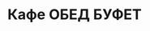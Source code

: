 ---
layout: lunch
title: "Кафе ОБЕД БУФЕТ"
description: "<b>Адрес:</b> проспект Жукова 44 (ТЦ Аутлето), второй этаж <br> <b>Режим работы:</b> ежедневно с 10.00 до 21.00 <br><hr> Закажите свой обед с доставкой в офис или на дом!"
subdescription1: "Читайте [условия доставки](/delivery/ 'Условия доставки | ХаусФреш')"
metadescription: "Кафе ОБЕД БУФЕТ на Жукова: адрес, режим работы. Заказать Горячий Комплексный Обед в Офис. Самое вкусное обеденное меню. Доступные цены, Скидки. Организация Корпоративного Питания. Доставка обедов в офис и на дом"
metakeywords: "Кафе ОБЕД БУФЕТ на Жукова: адрес, режим работы. Заказ домашних комплексных обедов: Салаты, Супы, Вторые блюда, Гарниры, Хлеб, Выпечка, Напитки. Корпоративное питание. Доставка обедов в офис Минск"
sitetitle: "Кафе ОБЕД БУФЕТ ☕ (Комплексные Обеды) | Доставка в Офис"
weekMenu:
- weekDay: Открыт приём заказов на Понедельник
  day: 25 февраля
  validFromOrderDate: "2019-02-24 11:00:00"
  validToOrderDate: "2019-02-25 10:59:59"
  courses:
  - title: Салаты
    items:
    - title: Салат «Бонапарт»
      id: 1101	
      ingredients: капуста, помидор свежий, зел.горошек, сметана, майонез
      weight: 150
      price: 2.20
    - title: Салат «Оливье»
      id: 1102
      ingredients: ветчина, овощи отварные, горошек зеленый, майонез
      weight: 150
      price: 2.90
    - title: Салат из свеклы с черносливом
      id: 1103
      ingredients: свекла отварная, чернослив, сметана
      weight: 150
      price: 2.60
  - title: Супы
    items:  
    - title: Щи кислые с грибами
      id: 1201
      ingredients: 
      weight: 250/30
      price: 2.00
    - title: Суп рисовый с курицей
      id: 1202
      ingredients: 
      weight: 250
      price: 2.50
  - title: Вторые блюда
    items:
    - title: Голубцы любительские
      id: 1301
      ingredients: свинина, говядина, капуста белокочанная, специи
      weight: 230/50
      price: 3.90
    - title: Птица запеченная с ананасом  
      id: 1302
      ingredients: филе цыпленка, ананас, сыр, специи
      weight: 100
      price: 4.00
    - title: Рыба по гречески
      id: 1303
      ingredients: рыба, овощи, сыр, специи
      weight: 185
      price: 4.20
  - title: Гарниры
    items:
    - title: Картофель отварной
      id: 1401
      ingredients: 
      weight: 150
      price: 1.50
    - title: Каша гречневая рассыпчатая
      id: 1402
      ingredients: 
      weight: 150
      price: 1.50
- weekDay: Открыт приём заказов на Вторник
  day: 26 февраля 
  validFromOrderDate: "2019-02-25 11:00:00"
  validToOrderDate: "2019-02-26 10:59:59"
  courses:
  - title: Салаты
    items:
    - title: Салат «Хрустящий»
      id: 2101
      ingredients: капуста пекинская, ветчина, сухарики, заправка
      weight: 150
      price: 2.90
    - title: Винегрет с фасолью
      id: 2102
      ingredients: овощи отварные, овощи маринованные, фасоль, заправка
      weight: 150
      price: 2.10
    - title: Салат из маринованной моркови с луком и яйцом
      id: 2103
      ingredients: морковь маринованная, лук, яйцо, майонез
      weight: 150
      price: 2.00
  - title: Супы
    items:  
    - title: Суп гороховый с беконом
      id: 2201
      ingredients: 
      weight: 250
      price: 2.50
    - title: Борщ «Могилевский»
      id: 2202
      ingredients: 
      weight: 250/20
      price: 2.00
  - title: Вторые блюда
    items:
    - title: Биточки рыбные
      id: 2301
      ingredients: рыба, специи
      weight: 125
      price: 3.50
    - title: Котлета по-киевски
      id: 2302
      ingredients: птица, масло сливочное, сыр, специи
      weight: 125
      price: 3.50
    - title: Шницель Тирольский
      id: 2303
      ingredients: филе свинины,  специи
      weight: 90
      price: 4.20
    - title: Жаркое «Прибужье»
      id: 2304
      ingredients: колбаски домашние, картофель, грибы, специи, соус
      weight: 250
      price: 4.20
  - title: Гарниры
    items:
    - title: Картофельное пюре
      id: 2401
      ingredients: 
      weight: 150
      price: 1.50
    - title: Каша рисовая рассыпчатая
      id: 2402
      ingredients: 
      weight: 150
      price: 1.50
- weekDay: Открыт приём заказов на Среду
  day: 27 февраля
  validFromOrderDate: "2019-02-26 11:00:00"
  validToOrderDate: "2019-02-27 10:59:59"
  courses:
  - title: Салаты
    items:
    - title: Салат «Радужный»
      id: 3101
      ingredients: ветчина, огурец свежий, помидор свежий, морковь, яйцо, заправка
      weight: 150
      price: 2.50
    - title: Яйцо, фаршированное грибами
      id: 3102
      ingredients: яйцо, грибы, майонез
      weight: 70
      price: 2.50
    - title: Салат-коктейль «Павлинка»
      id: 3103
      ingredients: птица отварная, овощи свежие, яйцо, майонез
      weight: 150
      price: 3.50
  - title: Супы
    items:  
    - title: Рассольник Ленинградский
      id: 3201
      ingredients: 
      weight: 250/20
      price: 2.50
    - title: Суп-пюре из разных овощей с сухариками
      id: 3202
      ingredients: 
      weight: 250/10
      price: 2.50
  - title: Вторые блюда
    items:
    - title: Поджарка из свинины
      id: 3301
      ingredients: свинина, специи
      weight: 100
      price: 3.90
    - title: Котлеты из птицы
      id: 3302
      ingredients: филе цыпленка, специи
      weight: 120
      price: 4.00
    - title: Филе с грибами и соусом
      id: 3303
      ingredients: птица, шампиньоны, соус, специи
      weight: 165
      price: 4.20
    - title: Мачанка с блинами
      id: 3303
      ingredients: свинина, блинчики, соус, специи
      weight: 250
      price: 4.10
  - title: Гарниры
    items:
    - title: Картофель жареный
      id: 3401
      ingredients: 
      weight: 150
      price: 1.90
    - title: Овощи запеченные «Калейдоскоп»
      id: 3402
      ingredients: фасоль спаржевая с луком и грибами
      weight: 150
      price: 1.90
- weekDay: Открыт приём заказов на Четверг
  day: 28 февраля
  validFromOrderDate: "2019-02-27 11:00:00"
  validToOrderDate: "2019-02-28 10:59:59"
  courses:
  - title: Салаты
    items:
    - title: Салат из белокочанной капусты со свеклой и морковью 
      id: 4101
      ingredients: капуста, свекла, морковь, заправка
      weight: 150
      price: 1.70
    - title: Салат «Цезарь с птицей»
      id: 4102
      ingredients: птица, овощи свежие, сыр, майонез
      weight: 200
      price: 3.90
    - title: Салат «Славянский»
      id: 4103
      ingredients: ветчина, грибы, овощи отварные, яйцо, майонез
      weight: 150
      price: 2.50
  - title: Супы
    items:  
    - title: Суп перловый с грибами
      id: 4201
      ingredients: 
      weight: 250/20
      price: 2.00
    - title: Суп-крем морковный
      id: 4202
      ingredients: 
      weight: 250
      price: 2.50
  - title: Вторые блюда
    items:
    - title: Тефтели «Ежики»  
      id: 4301
      ingredients: свинина, говядина, специи, соус
      weight: 80/50
      price: 3.50
    - title: Птица в сливочно-горчичном соусе
      id: 4302
      ingredients: птица, соус, специи
      weight: 100/50
      price: 4.10
    - title: Рыба, запеченная в сметане с морковью
      id: 4303
      ingredients: филе хека, морковь, специи
      weight: 125
      price: 3.90
    - title: Паста Карбонара
      id: 4304
      ingredients: паста, ветчина, сыр, специи, соус
      weight: 300
      price: 5.00
  - title: Гарниры
    items:
    - title: Каша рассыпчатая рисовая
      id: 4401
      ingredients: 
      weight: 150
      price: 1.50
    - title: Картофель отварной
      id: 4402
      ingredients:
      weight: 150
      price: 1.50
- weekDay: Открыт приём заказов на Пятницу
  day: 15 февраля
  validFromOrderDate: "2019-02-14 11:00:00"
  validToOrderDate: "2019-02-15 10:59:59"
  courses:
  - title: Салаты
    items:
    - title: Винегрет овощной
      id: 5101
      ingredients: овощи отварные, овощи маринованные, заправка
      weight: 150
      price: 1.90
    - title: Салат «Гродненский»
      id: 5102
      ingredients: говядина отварная, овощи свежие, майонез
      weight: 150
      price: 2.90
    - title: Салат «Белорусский Новый»
      id: 5103
      ingredients: ветчина, огурец свежий, помидор свежий, майонез
      weight: 150
      price: 3.50
  - title: Супы
    items:  
    - title: Суп-пюре из разных овощей с сухариками
      id: 5201
      ingredients: 
      weight: 250/10
      price: 2.50
    - title: Щи кислые с грибами
      id: 5202
      ingredients: 
      weight: 250/30
      price: 2.00
  - title: Вторые блюда
    items:
    - title: Филе птицы в сыре
      id: 5301
      ingredients: птица, сыр, специи
      weight: 130
      price: 3.80
    - title: Шницель «Полесский»
      id: 5302
      ingredients: свинина, специи
      weight: 100
      price: 3.50
    - title: Бедро цыпленка в грибном соусе
      id: 5303
      ingredients: бедро цыпленка, грибы,  соус, специи
      weight: 175
      price: 3.50
  - title: Гарниры
    items:
    - title: Картофель отварной
      id: 5401
      ingredients: 
      weight: 150
      price: 1.50
    - title: Рис с овощами
      id: 5402
      ingredients: 
      weight: 150
      price: 1.70
sharedCourses:
- title: Хлеб
  items:
  - title: Хлеб белый
    id: 1
    ingredients: 
    weight: 40
    price: 0.20
  - title: Хлеб тёмный
    id: 2    
    ingredients: 
    weight: 40
    price: 0.20
  - title: Хлеб белый (2 порции)
    id: 3
    ingredients: 
    weight: 80
    price: 0.40
  - title: Хлеб тёмный (2 порции)
    id: 4    
    ingredients: 
    weight: 80
    price: 0.40
- title: Соусы
  items:
  - title: Сметана
    id: 5
    ingredients: 
    weight: 50
    price: 0.50
  - title: Кетчуп томатный
    id: 6    
    ingredients: 
    weight: 50
    price: 0.50
  - title: Майонез
    id: 7
    ingredients: 
    weight: 50
    price: 0.50
- title: Выпечка
  items:
  - title: Торт «Ореховый Сара Бернар»
    id: 8  
    ingredients: 
    weight: 100
    price: 2.00
  - title: Торт «Шоколоадный Брауни»
    id: 9    
    ingredients: 
    weight: 83
    price: 2.00
  - title: Маффин в ассортименте
    id: 12    
    ingredients: 
    weight: 115
    price: 2.00
  - title: Круассан с шоколадом
    id: 13    
    ingredients: 
    weight: 50
    price: 1.50
  - title: Круассан со сгущёнкой
    id: 14    
    ingredients: 
    weight: 50
    price: 1.50
  - title: Слойка с вишней
    id: 15    
    ingredients: 
    weight: 75
    price: 1.50
  - title: Слойка со сгущёнкой
    id: 16    
    ingredients: 
    weight: 75
    price: 1.50
  - title: Слойка с сыром
    id: 17    
    ingredients: 
    weight: 75
    price: 1.50
---